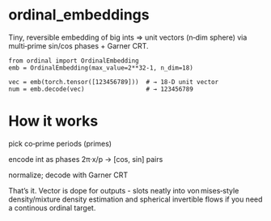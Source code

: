 # ordinal_embeddings

Tiny, reversible embedding of big ints => unit vectors (n‑dim sphere) via multi‑prime sin/cos phases + Garner CRT.

```
from ordinal import OrdinalEmbedding
emb = OrdinalEmbedding(max_value=2**32-1, n_dim=18)

vec = emb(torch.tensor([123456789]))  # → 18‑D unit vector
num = emb.decode(vec)                 # → 123456789
```

# How it works
pick co‑prime periods (primes)

encode int as phases 2π·x/p → [cos, sin] pairs

normalize; decode with Garner CRT

That’s it. Vector is dope for outputs - slots neatly into von mises‑style density/mixture density estimation and spherical invertible flows if you need a continous ordinal target.
